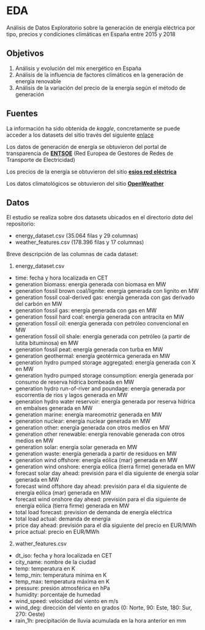 # EDA
Análisis de Datos Exploratorio sobre la generación de energía eléctrica por tipo, precios y condiciones climáticas en España entre 2015 y 2018

## Objetivos
1. Análisis y evolución del mix energético en España
2. Análisis de la influencia de factores climáticos en la generación de energía renovable
3. Análisis de la variación del precio de la energía según el método de generación

## Fuentes
La información ha sido obtenida de *kaggle*, concretamente se puede acceder a los datasets del sitio través del siguiente [enlace](https://www.kaggle.com/datasets/nicholasjhana/energy-consumption-generation-prices-and-weather/data)

Los datos de generación de energía se obtuvieron del portal de transparencia de [**ENTSOE**](https://transparency.entsoe.eu/dashboard/show) (Red Europea de Gestores de Redes de Transporte de Electricidad)

Los precios de la energía se obtuvieron del sitio [**esios red eléctrica**](https://www.esios.ree.es/en/market-and-prices)

Los datos climatológicos se obtuvieron del sitio [**OpenWeather**](https://openweathermap.org/)


## Datos
El estudio se realiza sobre dos datasets ubicados en el directorio *data* del repositorio:
* energy_dataset.csv (35.064 filas y 29 columnas)
* weather_features.csv (178.396 filas y 17 columnas)

Breve descripción de las columnas de cada dataset:

1. energy_dataset.csv
* time: fecha y hora localizada en CET
* generation biomass: energía generada con biomasa en MW
* generation fossil brown coal/lignite: energía generada con lignito en MW
* generation fossil coal-derived gas: energía generada con gas derivado del carbón en MW
* generation fossil gas: energía generada con gas en MW
* generation fossil hard coal: energía generada con antracita en MW
* generation fossil oil: energía generada con petróleo convencional en MW
* generation fossil oil shale: energía generada con petróleo (a partir de lutita bituminosa) en MW
* generation fossil peat: energía generada con turba en MW
* generation geothermal: energía geotérmica generada en MW
* generation hydro pumped storage aggregated: energía generada con X en MW
* generation hydro pumped storage consumption: energía generada por consumo de reserva hídrica bombeada en MW
* generation hydro run-of-river and poundage: energía generada por escorrentía de rios y lagos generada en MW
* generation hydro water reservoir: energía generada por reserva hídrica en embalses generada en MW
* generation marine: energía mareomotriz generada en MW
* generation nuclear: energía nuclear generada en MW
* generation other: energía generada con otros medios en MW
* generation other renewable: energía renovable generada con otros medios en MW
* generation solar: energía solar generada en MW
* generation waste: energía generada a partir de residuos en MW
* generation wind offshore: energía eólica (mar) generada en MW
* generation wind onshore: energía eólica (tierra firme) generada en MW
* forecast solar day ahead: previsión para el dia siguiente de energía solar generada en MW
* forecast wind offshore day ahead: previsión para el dia siguiente de energía eólica (mar) generada en MW
* forecast wind onshore day ahead: previsión para el dia siguiente de energía eólica (tierra firme) generada en MW
* total load forecast: prevision de demanda de energía eléctrica
* total load actual: demanda de energía
* price day ahead: previsión para el dia siguiente del precio en EUR/MWh
* price actual: precio en EUR/MWh

2. wather_features.csv
* dt_iso: fecha y hora localizada en CET
* city_name: nombre de la ciudad
* temp: temperatura en K
* temp_min: temperatura mínima en K
* temp_max: temperatura máxima en K
* pressure: presión atmosférica en hPa
* humidity: porcentaje de humedad
* wind_speed: velocidad del viento en m/s
* wind_deg: dirección del viento en grados (0: Norte, 90: Este, 180: Sur, 270: Oeste)
* rain_1h: precipitación de lluvia acumulada en la hora anterior en mm
